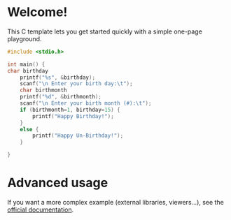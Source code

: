 # Welcome!

This C template lets you get started quickly with a simple one-page playground.

```C runnable
#include <stdio.h>

int main() {
char birthday
    printf("%s", &birthday);
    scanf("\n Enter your birth day:\t");
    char birthmonth
    printf("%d", &birthmonth);
    scanf("\n Enter your birth month (#):\t");
    if (birthmonth=1, birthday=15) {
        printf("Happy Birthday!");
    }
    else {
        printf("Happy Un-Birthday!");
    }

}

```

# Advanced usage

If you want a more complex example (external libraries, viewers...), see the [official documentation](https://tech.io/playgrounds/408/tech-io-documentation).
